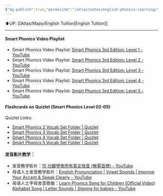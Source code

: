 ```yaml
---
{"dg-publish":true,"permalink":"/atlas/notes/english-phonics-learning/"}
---
```


⬆️UP: [[Atlas/Maps/English Tuition\|English Tuition]]

---
#### Smart Phonics Video Playlist

- Smart Phonics Video Playlist: [Smart Phonics 3rd Edition: Level 1 - YouTube](https://youtube.com/playlist?list=PLKxh6q5wMsCbKpydQdMHtYiltjg-2EfJH&si=ulQZRB-AQnPaUV-d)
- Smart Phonics Video Playlist: [Smart Phonics 3rd Edition: Level 2 - YouTube](https://youtube.com/playlist?list=PLKxh6q5wMsCYXCIYmuoOvtykyyA4skhZw&si=fsV0alp1GTKJ5pQD)
- Smart Phonics Video Playlist: [Smart Phonics 3rd Edition: Level 3 - YouTube](https://youtube.com/playlist?list=PLKxh6q5wMsCaEgupwU5UT8TJ8SipHkm-U&si=MBsM9uZx_onL7SR0)
- Smart Phonics Video Playlist: [Smart Phonics 3rd Edition: Level 4 - YouTube](https://youtube.com/playlist?list=PLKxh6q5wMsCZHKotkiH-B5yow_r-4t-HI&si=RHkfSmgah8id-qYk)
- Smart Phonics Video Playlist: [Smart Phonics 3rd Edition: Level 5 - YouTube](https://youtube.com/playlist?list=PLKxh6q5wMsCYO_-XeilW3T7HLdyBrK1Rx&si=k2o8AWbqq8OIt0uu)

#### Flashcards on Quizlet (Smart Phonics Level 02-05)
Quizlet Links: 
- [Smart Phonics 2 Vocab Set Folder | Quizlet](https://quizlet.com/jerryncc/folders/smart-phonics-2-vocab-set?i=1vbzw5&x=1xqt)
- [Smart Phonics 3 Vocab Set Folder | Quizlet](https://quizlet.com/jerryncc/folders/smart-phonics-3-vocab-set?i=1vbzw5&x=1xqt)
- [Smart Phonics 4 Vocab Set Folder | Quizlet](https://quizlet.com/jerryncc/folders/smart-phonics-4-vocab-set?i=1vbzw5&x=1xqt)
- [Smart Phonics 5 Vocab Set Folder | Quizlet](https://quizlet.com/jerryncc/folders/smart-phonics-5-vocab-set?i=1vbzw5&x=1xqt)

#### 发音影片教学：
- 发音教学影片：[15 分鐘學會所有英文發音 (無需音標) - YouTube](https://www.youtube.com/watch?v=_NMErX2H3aE)
- 母语人士发音教学影片：[English Pronunciation | Vowel Sounds | Improve Your Accent & Speak Clearly - YouTube](https://www.youtube.com/watch?v=69DwHUg2f7s)
- 母语人士字母发音歌曲：[Learn Phonics Song for Children (Official Video) Alphabet Song | Letter Sounds | Signing for babies - YouTube](https://www.youtube.com/watch?v=R2frjzrC5Jg)
